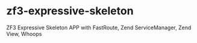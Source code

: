 # zf3-expressive-skeleton
ZF3 Expressive Skeleton APP with FastRoute, Zend ServiceManager, Zend View, Whoops
